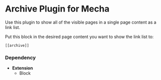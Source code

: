 Archive Plugin for Mecha
========================

Use this plugin to show all of the visible pages in a single page content as a link list.

Put this block in the desired page content you want to show the link list to:

~~~ .no-highlight
[‌[‌archive‌]‌]
~~~

### Dependency

 - **Extension**
   - Block